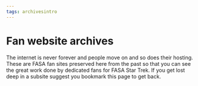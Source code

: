```yaml
---
tags: archivesintro
---
```


# Fan website archives

The internet is never forever and people move on and so does their hosting. These are FASA fan sites preserved here from the past so that you can see the great work done by dedicated fans for FASA Star Trek. If you get lost deep in a subsite suggest you bookmark this page to get back.

